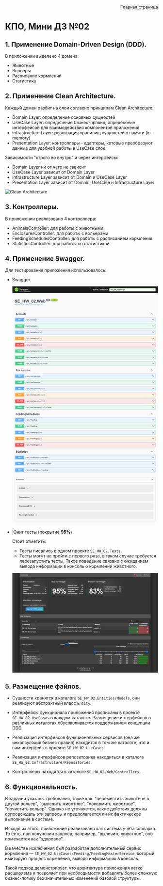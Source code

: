 <p style="text-align: right"> <a href="https://github.com/Mi-Kram/HSE-Software-Engineering/tree/main" alt="General"> Главная страница </a> </p>

# КПО, Мини ДЗ №02

## 1. Применение Domain-Driven Design (DDD).

В приложении выделено 4 домена:
- Животные
- Вольеры
- Расписание кормлений
- Статистика


## 2. Применение Clean Architecture.

Каждый домен разбит на слои согласно принципам Clean Architecture:
- Domain Layer: определение основных сущностей
- UseCase Layer: определение бизнес-правил; определение интерфейсов для взаимодействия компонентов приложения
- Infrastructure Layer: реализация хранилищ сущностей в памяти (in-memory)
- Presentation Layer: контроллеры - адаптеры, которые преобразуют данные для удобной работы в UseCase слое.

Зависимости "строго во внутрь" и через интерфейсы:
- Domain Layer ни от чего не зависит
- UseCase Layer зависит от Domain Layer
- Infrastructure Layer зависит от Domain и UseCase Layer
- Presentation Layer зависит от Domain, UseCase и Infrastructure Layer

<img src="https://blog.cleancoder.com/uncle-bob/images/2012-08-13-the-clean-architecture/CleanArchitecture.jpg" alt="Clean Architecture" style="width:400px;"/>


## 3. Контроллеры.

В приложении реализовано 4 контроллера:
- AnimalsController: для работы с животными
- EnclosuresController: для работы с вольерами
- FeedingSchedulesController: для работы с расписанием кормления
- StatisticsController: для работы со статистикой


## 4. Применение Swagger.

Для тестирования приложения использовалось:

- Swagger

  ![Swagger](./docs/swagger.png)

- Юнит тесты (покрытие **95%**)

   Стоит отметить:
   - Тесты писались в одном проекте `SE_HW_02.Tests`.
   - Тесты могут не пройти с первого раза, в таком случае требуется перезапустить тесты. Такое поведение связано с ожиданием вывода информации в консоль о кормлении животного.

  ![UnitTests](./docs/unit-tests.png)


## 5. Размещение файлов.

- Сущности хранятся в каталога `SE_HW_02.Entities/Models`, они реализуют абстрактный класс `Entity`.

- Интерфейсы функционала приложения прописаны в проекте `SE_HW_02.UseCases` в каждом каталоге. Размещение интерфейсов в различных каталогах обуславливается поддержанием концепции DDD.

- Реализация интерфейсов функциональных сервисов (она же инкапсуляция бизнес правил) находится в том же каталоге, что и сам интерфейс в проекте `SE_HW_02.UseCases`.

- Реализация интерфейсов репозиториев находиться в каталоге `SE_HW_02.Infrastructure/Repositories`.

- Контроллеры находятся в каталоге `SE_HW_02.Web/Controllers`.


## 6. Функциональность.

В задании указаны требования, такие как: "переместить животное в другой вольер", "вылечить животное", "покормить животное", "почистить вольер". Однако не уточняется, какие действия должны сопровождать эти запросы и предполагается ли их фактическое выполнение в системе.

Исходя из этого, приложение реализовано как система учёта зоопарка. То есть, при получении запроса, например, "вылечить животное", оно помечается как "здоровое".

В качестве исключения был разработан дополнительный сервис кормления — `SE_HW_02.UseCases/Feeding/FeedingMasterService`, который имитирует процесс кормления, выводя информацию в консоль.

Такой подход демонстрирует, что архитектура приложения легко расширяема и позволяет при необходимости добавлять более сложную бизнес-логику без значительных изменений базовой структуры.

